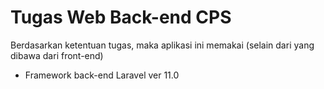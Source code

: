 # Tugas Web Back-end CPS

Berdasarkan ketentuan tugas, maka aplikasi ini memakai (selain dari yang dibawa dari front-end)
- Framework back-end Laravel ver 11.0
